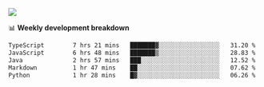 ![](https://github-readme-stats-v2-three.vercel.app/api/top-langs/?username=akshayxml&theme=dark&hide_border=true&include_all_commits=true&count_private=true&layout=compact&size_weight=0.5&count_weight=0.5&hide=Jupyter%20Notebook%2Cobjective-c%2Cmakefile%2Cc%2Chtml%2Ccss%2Cscss&langs_count=6&exclude_repo=github-readme-stats-v2)

📊 **Weekly development breakdown**
<!--START_SECTION:waka-->

```txt
TypeScript        7 hrs 21 mins   ███████▓░░░░░░░░░░░░░░░░░   31.20 %
JavaScript        6 hrs 48 mins   ███████▒░░░░░░░░░░░░░░░░░   28.83 %
Java              2 hrs 57 mins   ███░░░░░░░░░░░░░░░░░░░░░░   12.52 %
Markdown          1 hr 47 mins    ██░░░░░░░░░░░░░░░░░░░░░░░   07.62 %
Python            1 hr 28 mins    █▓░░░░░░░░░░░░░░░░░░░░░░░   06.26 %
```

<!--END_SECTION:waka-->
